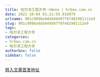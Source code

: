 ```yaml
---
title: 哈尔滨工程大学->None | hrbeu.com.cn
date: 2022-10-04 01:21:59.016979
urlname: 901c909be0dd449d97f8f482901112e9
slug: 901c909be0dd449d97f8f482901112e9
tags: 
- 哈尔滨工程大学
categories:
- hrbeu.com.cn
- 哈尔滨工程大学
authorbox: false
sidebar: false
---
```





[转入文章首发地址](https://www.chinahlj.cn/news/597314.html)